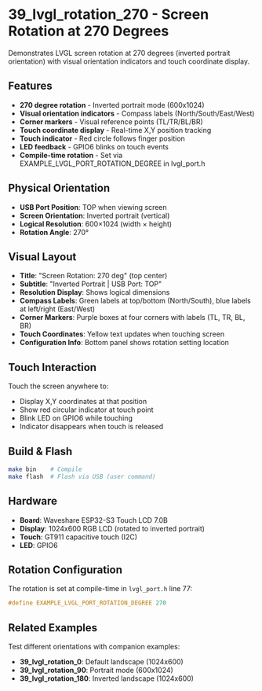 # 39_lvgl_rotation_270 - Screen Rotation at 270 Degrees

Demonstrates LVGL screen rotation at 270 degrees (inverted portrait orientation) with visual orientation indicators and touch coordinate display.

## Features

- **270 degree rotation** - Inverted portrait mode (600x1024)
- **Visual orientation indicators** - Compass labels (North/South/East/West)
- **Corner markers** - Visual reference points (TL/TR/BL/BR)
- **Touch coordinate display** - Real-time X,Y position tracking
- **Touch indicator** - Red circle follows finger position
- **LED feedback** - GPIO6 blinks on touch events
- **Compile-time rotation** - Set via EXAMPLE_LVGL_PORT_ROTATION_DEGREE in lvgl_port.h

## Physical Orientation

- **USB Port Position**: TOP when viewing screen
- **Screen Orientation**: Inverted portrait (vertical)
- **Logical Resolution**: 600×1024 (width × height)
- **Rotation Angle**: 270°

## Visual Layout

- **Title**: "Screen Rotation: 270 deg" (top center)
- **Subtitle**: "Inverted Portrait | USB Port: TOP"
- **Resolution Display**: Shows logical dimensions
- **Compass Labels**: Green labels at top/bottom (North/South), blue labels at left/right (East/West)
- **Corner Markers**: Purple boxes at four corners with labels (TL, TR, BL, BR)
- **Touch Coordinates**: Yellow text updates when touching screen
- **Configuration Info**: Bottom panel shows rotation setting location

## Touch Interaction

Touch the screen anywhere to:
- Display X,Y coordinates at that position
- Show red circular indicator at touch point
- Blink LED on GPIO6 while touching
- Indicator disappears when touch is released

## Build & Flash

```bash
make bin    # Compile
make flash  # Flash via USB (user command)
```

## Hardware

- **Board**: Waveshare ESP32-S3 Touch LCD 7.0B
- **Display**: 1024x600 RGB LCD (rotated to inverted portrait)
- **Touch**: GT911 capacitive touch (I2C)
- **LED**: GPIO6

## Rotation Configuration

The rotation is set at compile-time in `lvgl_port.h` line 77:
```cpp
#define EXAMPLE_LVGL_PORT_ROTATION_DEGREE 270
```

## Related Examples

Test different orientations with companion examples:
- **39_lvgl_rotation_0**: Default landscape (1024x600)
- **39_lvgl_rotation_90**: Portrait mode (600x1024)
- **39_lvgl_rotation_180**: Inverted landscape (1024x600)
